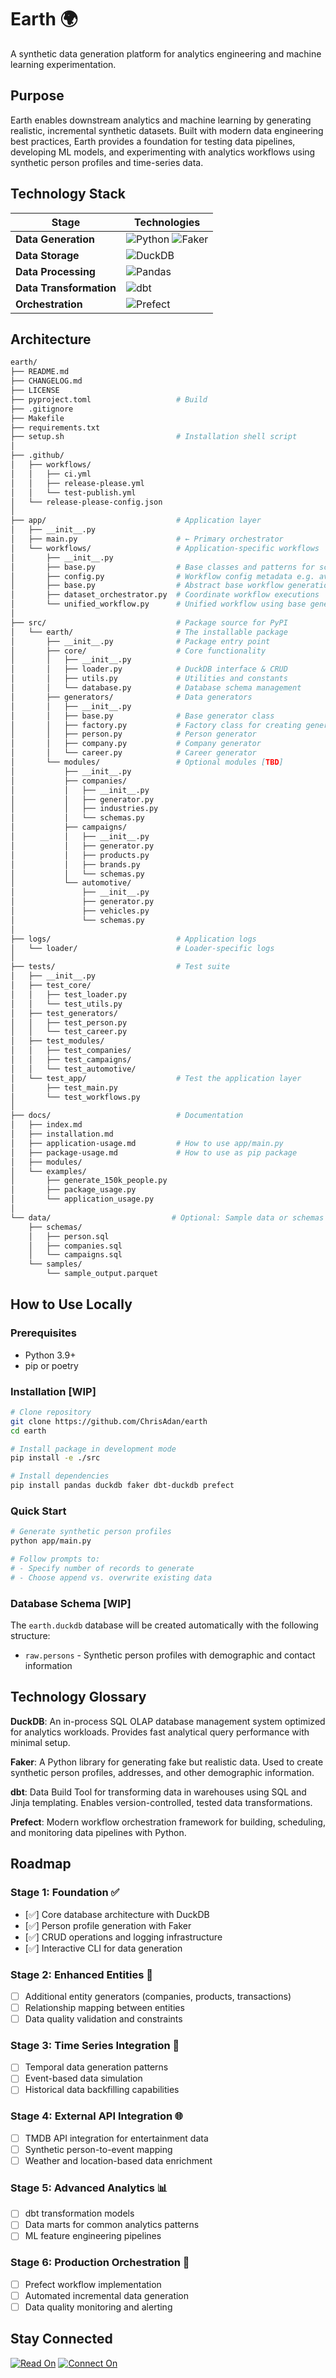 # Earth 🌍

A synthetic data generation platform for analytics engineering and machine learning experimentation.

## Purpose

Earth enables downstream analytics and machine learning by generating realistic, incremental synthetic datasets. Built with modern data engineering best practices, Earth provides a foundation for testing data pipelines, developing ML models, and experimenting with analytics workflows using synthetic person profiles and time-series data.

## Technology Stack

| Stage                   | Technologies                                                                                                                                                                                              |
| ----------------------- | --------------------------------------------------------------------------------------------------------------------------------------------------------------------------------------------------------- |
| **Data Generation**     | ![Python](https://img.shields.io/badge/Python-3776AB?style=for-the-badge&logo=python&logoColor=white) ![Faker](https://img.shields.io/badge/Faker-FF6B6B?style=for-the-badge&logo=python&logoColor=white) |
| **Data Storage**        | ![DuckDB](https://img.shields.io/badge/DuckDB-FFF000?style=for-the-badge&logo=duckdb&logoColor=black)                                                                                                     |
| **Data Processing**     | ![Pandas](https://img.shields.io/badge/Pandas-150458?style=for-the-badge&logo=pandas&logoColor=white)                                                                                                     |
| **Data Transformation** | ![dbt](https://img.shields.io/badge/dbt-FF694B?style=for-the-badge&logo=dbt&logoColor=white)                                                                                                              |
| **Orchestration**       | ![Prefect](https://img.shields.io/badge/Prefect-026AA7?style=for-the-badge&logo=prefect&logoColor=white)                                                                                                  |

## Architecture

```bash
earth/
├── README.md
├── CHANGELOG.md
├── LICENSE
├── pyproject.toml                   # Build
├── .gitignore
├── Makefile
├── requirements.txt
├── setup.sh                         # Installation shell script
│
├── .github/
│   ├── workflows/
│   │   ├── ci.yml
│   │   ├── release-please.yml
│   │   └── test-publish.yml
│   └── release-please-config.json
│
├── app/                             # Application layer
│   ├── __init__.py
│   ├── main.py                      # ← Primary orchestrator
│   └── workflows/                   # Application-specific workflows
│       ├── __init__.py
│       ├── base.py                  # Base classes and patterns for scalable workflow management
│       ├── config.py                # Workflow config metadata e.g. available workflows, templates
│       ├── base.py                  # Abstract base workflow generation class
│       ├── dataset_orchestrator.py  # Coordinate workflow executions
│       └── unified_workflow.py      # Unified workflow using base generator
│
├── src/                             # Package source for PyPI
│   └── earth/                       # The installable package
│       ├── __init__.py              # Package entry point
│       ├── core/                    # Core functionality
│       │   ├── __init__.py
│       │   ├── loader.py            # DuckDB interface & CRUD
│       │   ├── utils.py             # Utilities and constants
│       │   └── database.py          # Database schema management
│       ├── generators/              # Data generators
│       │   ├── __init__.py
│       │   ├── base.py              # Base generator class
│       │   ├── factory.py           # Factory class for creating generators
│       │   ├── person.py            # Person generator
│       │   ├── company.py           # Company generator
│       │   └── career.py            # Career generator
│       └── modules/                 # Optional modules [TBD]
│           ├── __init__.py
│           ├── companies/
│           │   ├── __init__.py
│           │   ├── generator.py
│           │   ├── industries.py
│           │   └── schemas.py
│           ├── campaigns/
│           │   ├── __init__.py
│           │   ├── generator.py
│           │   ├── products.py
│           │   ├── brands.py
│           │   └── schemas.py
│           └── automotive/
│               ├── __init__.py
│               ├── generator.py
│               ├── vehicles.py
│               └── schemas.py
│
├── logs/                            # Application logs
│   └── loader/                      # Loader-specific logs
│
├── tests/                           # Test suite
│   ├── __init__.py
│   ├── test_core/
│   │   ├── test_loader.py
│   │   └── test_utils.py
│   ├── test_generators/
│   │   ├── test_person.py
│   │   └── test_career.py
│   ├── test_modules/
│   │   ├── test_companies/
│   │   ├── test_campaigns/
│   │   └── test_automotive/
│   └── test_app/                    # Test the application layer
│       ├── test_main.py
│       └── test_workflows.py
│
├── docs/                            # Documentation
│   ├── index.md
│   ├── installation.md
│   ├── application-usage.md         # How to use app/main.py
│   ├── package-usage.md             # How to use as pip package
│   ├── modules/
│   └── examples/
│       ├── generate_150k_people.py
│       ├── package_usage.py
│       └── application_usage.py
│
└── data/                           # Optional: Sample data or schemas
    ├── schemas/
    │   ├── person.sql
    │   ├── companies.sql
    │   └── campaigns.sql
    └── samples/
        └── sample_output.parquet
```

## How to Use Locally

### Prerequisites

- Python 3.9+
- pip or poetry

### Installation [WIP]

```bash
# Clone repository
git clone https://github.com/ChrisAdan/earth
cd earth

# Install package in development mode
pip install -e ./src

# Install dependencies
pip install pandas duckdb faker dbt-duckdb prefect
```

### Quick Start

```bash
# Generate synthetic person profiles
python app/main.py

# Follow prompts to:
# - Specify number of records to generate
# - Choose append vs. overwrite existing data
```

### Database Schema [WIP]

The `earth.duckdb` database will be created automatically with the following structure:

- `raw.persons` - Synthetic person profiles with demographic and contact information

## Technology Glossary

**DuckDB**: An in-process SQL OLAP database management system optimized for analytics workloads. Provides fast analytical query performance with minimal setup.

**Faker**: A Python library for generating fake but realistic data. Used to create synthetic person profiles, addresses, and other demographic information.

**dbt**: Data Build Tool for transforming data in warehouses using SQL and Jinja templating. Enables version-controlled, tested data transformations.

**Prefect**: Modern workflow orchestration framework for building, scheduling, and monitoring data pipelines with Python.

## Roadmap

### Stage 1: Foundation ✅

- [✅] Core database architecture with DuckDB
- [✅] Person profile generation with Faker
- [✅] CRUD operations and logging infrastructure
- [✅] Interactive CLI for data generation

### Stage 2: Enhanced Entities 🚧

- [ ] Additional entity generators (companies, products, transactions)
- [ ] Relationship mapping between entities
- [ ] Data quality validation and constraints

### Stage 3: Time Series Integration 📅

- [ ] Temporal data generation patterns
- [ ] Event-based data simulation
- [ ] Historical data backfilling capabilities

### Stage 4: External API Integration 🌐

- [ ] TMDB API integration for entertainment data
- [ ] Synthetic person-to-event mapping
- [ ] Weather and location-based data enrichment

### Stage 5: Advanced Analytics 📊

- [ ] dbt transformation models
- [ ] Data marts for common analytics patterns
- [ ] ML feature engineering pipelines

### Stage 6: Production Orchestration 🔄

- [ ] Prefect workflow implementation
- [ ] Automated incremental data generation
- [ ] Data quality monitoring and alerting

## Stay Connected

[![Read On](https://img.shields.io/badge/Read%20On-Medium-12100E?style=for-the-badge&logo=medium&logoColor=white)](https://www.linkedin.com/in/chrisadan/)
[![Connect On](https://img.shields.io/badge/Connect%20On-LinkedIn-0077B5?style=for-the-badge&logo=linkedin&logoColor=white)](https://www.linkedin.com/in/chrisadan/)
